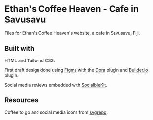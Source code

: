 # Ethan's Coffee Heaven - Cafe in Savusavu

Files for Ethan's Coffee Heaven's website, a cafe in Savusavu, Fiji.

## Built with

HTML and Tailwind CSS.

First draft design done using [Figma](https://www.figma.com/) with the [Dora](https://www.dora.run/ai) plugin and [Builder.io](https://www.builder.io/) plugin.

Social media reviews embedded with [SocialbleKit](https://www.sociablekit.com/).

## Resources

Coffee to go and social media icons from [svgrepo](https://www.svgrepo.com).
